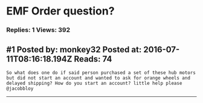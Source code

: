 # EMF Order question?

### Replies: 1 Views: 392

## \#1 Posted by: monkey32 Posted at: 2016-07-11T08:16:18.194Z Reads: 74

```
So what does one do if said person purchased a set of these hub motors but did not start an account and wanted to ask for orange wheels and delayed shipping? How do you start an account? little help please @jacobbloy
```

---
